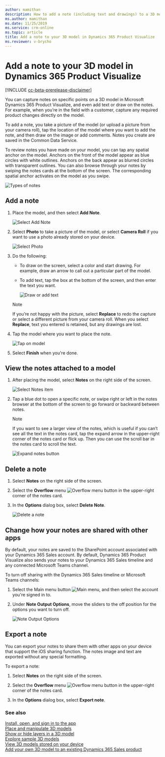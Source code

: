```yaml
---
author: mamithan
description: How to add a note (including text and drawings) to a 3D model in Dynamics 365 Product Visualize
ms.author: mamithan
ms.date: 11/25/2019
ms.service: crm-online
ms.topic: article
title: Add a note to your 3D model in Dynamics 365 Product Visualize
ms.reviewer: v-brycho
---
```


# Add a note to your 3D model in Dynamics 365 Product Visualize

[!INCLUDE [cc-beta-prerelease-disclaimer](../includes/cc-beta-prerelease-disclaimer.md)]

You can capture notes on specific points on a 3D model in Microsoft Dynamics 365 Product Visualize, and even add text or draw on the notes. For example, when you’re in the field with a customer, capture any required product changes directly on the model. 

To add a note, you take a picture of the model (or upload a picture from your camera roll), tap the location of the model where you want to add the note, and then draw on the image or add comments. Notes you create are saved in the Common Data Service.

To review notes you have made on your model, you can tap any spatial anchor on the model. Anchors on the front of the model appear as blue circles with white outlines. Anchors on the back appear as blurred circles with transparent outlines. You can also browse through your notes by swiping the notes cards at the bottom of the screen. The corresponding spatial anchor activates on the model as you swipe. 

![Types of notes](media/types-of-notes.PNG "Types of notes")

## Add a note

1.	Place the model, and then select **Add Note**.

    ![Select Add Note](media/add-note.png "Select Add Note")
 
2.	Select **Photo** to take a picture of the model, or select **Camera Roll** if you want to use a photo already stored on your device.

    ![Select Photo](media/camera-roll.png "Select Capture")

 3.	Do the following: 
    
      - To draw on the screen, select a color and start drawing. For example, draw an arrow to call out a particular part of the model.
    
      - To add text, tap the box at the bottom of the screen, and then enter the text you want.
    
         ![Draw or add text](media/draw-add-text.PNG "Draw or add text")
         
     > [!NOTE]
     > If you’re not happy with the picture, select **Replace** to redo the capture or select a different picture from your camera roll. When you select **Replace**, text you entered is retained, but any drawings are lost. 
         
 4. Tap the model where you want to place the note.
 
      ![Tap on model](media/tap-on-product.png "Tap on model")
      
 5. Select **Finish** when you're done. 
   

## View the notes attached to a model

1.	After placing the model, select **Notes** on the right side of the screen.

    ![Select Notes item](media/select-notes.PNG "Select Notes item") 

2.	Tap a blue dot to open a specific note, or swipe right or left in the notes browser at the bottom of the screen to go forward or backward between notes.

    > [!NOTE]
    > If you want to see a larger view of the notes, which is useful if you can’t see all the text in the notes card, tap the expand arrow in the upper-right corner of the notes card or flick up. Then you can use the scroll bar in the notes card to scroll the text. 
    
     ![Expand notes button](media/expand-notes.PNG "Expand notes button")
     
## Delete a note

1.	Select **Notes** on the right side of the screen.

2.	Select the **Overflow** menu ![Overflow menu button](media/overflow-button.png "Overflow menu button") in the upper-right corner of the notes card.

3.	In the **Options** dialog box, select **Delete Note**.

     ![Delete a note](media/delete-note.png "Delete a note")
  
## Change how your notes are shared with other apps

By default, your notes are saved to the SharePoint account associated with your Dynamics 365 Sales account. By default, Dynamics 365 Product Visualize also sends your notes to your Dynamics 365 Sales timeline and any connected Microsoft Teams channel. 

To turn off sharing with the Dynamics 365 Sales timeline or Microsoft Teams channels:

1. Select the Main menu button ![Main menu](media/hamburger-icon.png "Main menu button"), and then select the account you're signed in to.  

2. Under **Note Output Options**, move the sliders to the off position for the options you want to turn off.

   ![Note Output Options](media/note-output-options.PNG "Note Output Options")
 
## Export a note

You can export your notes to share them with other apps on your device that support the iOS sharing function. The notes image and text are exported without any special formatting.

To export a note:

1.	Select **Notes** on the right side of the screen.

2.	Select the **Overflow** menu ![Overflow menu button](media/overflow-button.png "Overflow menu button") in the upper-right corner of the notes card.

3.	In the **Options** dialog box, select **Export note**.   


### See also

[Install, open, and sign in to the app](sign-in.md)<br>
[Place and manipulate 3D models](manipulate-models.md)<br>
[Show or hide layers in a 3D model](layers.md)<br>
[Explore sample 3D models](explore-samples.md)<br>
[View 3D models stored on your device](browse-models.md)<br>
[Add your own 3D model to an existing Dynamics 365 Sales product](add-model.md)
